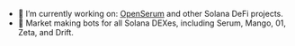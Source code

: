 - 🔭 I’m currently working on: [OpenSerum](https://openserum.io) and other Solana DeFi projects.
- 🤖 Market making bots for all Solana DEXes, including Serum, Mango, 01, Zeta, and Drift.
